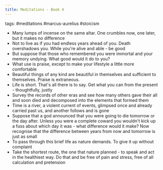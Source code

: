 ```yaml
---
title: Meditations - Book 4
---
```


tags: #meditations #marcus-aurelius #stoicism 

- Many lumps of incense on the same altar. One crumbles now, one later, but it makes no difference
- Not to live as if you had endless years ahead of you. Death overshadows you. While you're alive and able - be good
- But suppose that those who remembered you were immortal and your memory undying. What good would it do to you?
- What use is praise, except to make your lifestyle a little more comfortable
- Beautiful things of any kind are beautiful in themselves and sufficient to themselves. Praise is extraneous.
- Life is short. That's all there is to say. Get what you can from the present - thoughtfully, justly
- Survey the records of other eras and see how many others gave their all and soon died and decomposed into the elements that formed them
- Time is a river, a violent current of events, glimpsed once and already carried past us, and another follows and is gone
- Suppose that a god announced that you were going to die tomorrow or the day after. Unless you were a complete coward you wouldn't kick up a fuss about which day it was - what difference would it make? Now recognise that the difference between years from now and tomorrow is just as small
- To pass through this brief life as nature demands. To give it up without complaint
- Take the shortest route, the one that nature planned - to speak and act in the healthiest way. Do that and be free of pain and stress, free of all calculation and pretension 